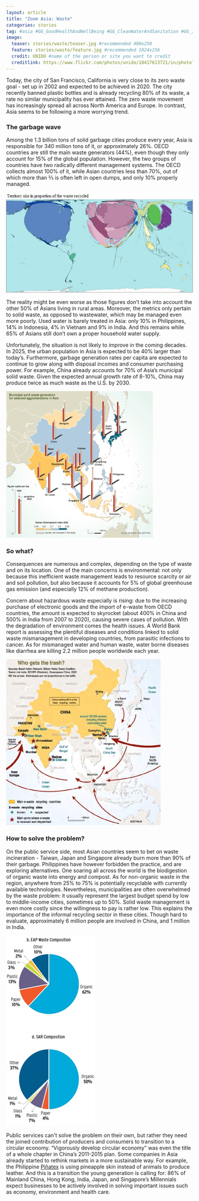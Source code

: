 ```yaml
---
layout: article
title: "Zoom Asia: Waste"
categories: stories
tag: #asia #GG_GoodHealthAndWellBeing #GG_CleanWaterAndSanitation #GG_IndustryInnovationAndInfrastructure #GG_ResponsibleConsumptionAndProduction #GG_ClimateAction #waste #garbage #wastemanagement #resources #circulareconomy #GreenEconomy
image:
  teaser: stories/waste/teaser.jpg #recommended 400x250
  feature: stories/waste/feature.jpg #recommended 1024x256
  credit: UNIDO #name of the person or site you want to credit
  creditlink: https://www.flickr.com/photos/unido/18417613721/in/photolist-u4v5Ua-t7vptX-u4uDve-bwrt3z-7NkjpC-93z2Um-eYkq5p-9NzW1H-e9KGnq-aUZzXc-bLNpEB-bLNqMi-93uBkT-7EswRe-bpYL8L-bpYKYd-93z3qm-93z2yE-5cCUc4-fjMbw7-93ydpE-dgSQpG-dgSQjd-dgSQf7-qw7sGc-dgSPMe-7xwPdD-8V1n2U-93vcrP-85ALCK-93vbAe-93ygtw-2jVopq-93uz7X-bpYLj9-cHtU6d-nYbRGQ-ofosm4-8YYfMf-8YYghq-8YUAQp-8YXE7S-8YYg1W-bpYLo7-bCTHqP-bpYLf9-d63iLf-5ZnhVa-nYbE4Q-nYbNpZ #url to their site or licensing
---
```


Today, the city of San Francisco, California is very close to its zero waste goal - set up in 2002 and expected to be achieved in 2020. The city recently banned plastic bottles and is already recycling 80% of its waste, a rate no similar municipality has ever attained. The zero waste movement has increasingly spread all across North America and Europe. In contrast, Asia seems to be following a more worrying  trend. 

<h3>The garbage wave</h3>

Among the 1.3 billion tons of solid garbage cities produce every year, Asia is responsible for 340 million tons of it, or approximately 26%. OECD countries are still the main waste generators (44%), even though they only account for 15% of the global population. However, the two groups of countries have two radically different management systems. The OECD collects almost 100% of it, while Asian countries less than 70%, out of which more than ⅔ is often left in open dumps, and only 10% properly managed. 

<img src="/images/stories/waste/waste-recycled.jpg">

The reality might be even worse as those figures don’t take into account the other 50% of Asians living in rural areas. Moreover, the metrics only pertain to solid waste, as opposed to wastewater, which may be managed even more poorly. Used water is barely treated in Asia: only 10% in Philippines, 14% in Indonesia, 4% in Vietnam and 9% in India. And this remains while 65% of Asians still don’t own a proper household water supply. 

Unfortunately, the situation is not likely to improve in the coming decades. In 2025, the urban population in Asia is expected to be 40% larger than today’s. Furthermore, garbage generation rates per capita are expected to continue to grow along with disposal incomes and consumer purchasing power. For example, China already accounts for 70% of Asia’s municipal solid waste. Given the expected  annual growth rate of 8-10%, China may produce twice as much waste as the U.S. by 2030.

<img src="/images/stories/waste/msw-generation-asia.jpg">

<h3>So what?</h3>

Consequences are numerous and complex, depending on the type of waste and on its location. One of the main concerns is environmental: not only because this inefficient waste management leads to resource scarcity or air and soil pollution, but also because it accounts for 5% of global greenhouse gas emission (and especially 12% of methane production).  

Concern about hazardous waste especially is rising: due to the increasing purchase of electronic goods and the import of e-waste from OECD countries, the amount is expected to skyrocket (about 400% in China and 500% in India from 2007 to 2020), causing severe cases of pollution. With the degradation of environment comes the health issues. A World Bank report is assessing the plentiful diseases and conditions linked to solid waste mismanagement in developing countries, from parasitic infections to cancer. As for mismanaged water and human waste, water borne diseases like diarrhea are killing 2.2 million people worldwide each year.

<img src="/images/stories/waste/e-waste.jpg">

<h3>How to solve the problem?</h3>

On the public service side, most Asian countries seem to bet on waste incineration - Taiwan, Japan and Singapore already burn more than 90% of their garbage. Philippines have however forbidden the practice, and are exploring alternatives. One soaring all across the world is the biodigestion of organic waste into energy and compost. As for non-organic waste in the region, anywhere from 25% to 75% is potentially recyclable with currently available technologies. Nevertheless, municipalities are often overwhelmed by the waste problem: it usually represent the largest budget spend by low to middle-income cities, sometimes up to 50%. Solid waste management is even more costly since the willingness to pay is rather low. This explains the importance of the informal recycling sector in these cities. Though hard to evaluate, approximately 6 million people are involved in China, and 1 million in India.

<img src="/images/stories/waste/waste-composition.jpg">

Public services can't solve the problem on their own, but rather they need the joined contribution of producers and consumers to transition to a circular economy. “Vigorously develop circular economy” was even the title of a whole chapter in China’s 2011-2015 plan. Some companies in Asia already started to rethink markets in a more sustainable way. For example, the Philippine [Piñatex](http://www.ananas-anam.com/pinatex/) is using pineapple skin instead of animals to produce leather. And this is a transition the young generation is calling for: 86% of Mainland China, Hong Kong, India, Japan, and Singapore’s Millennials expect businesses to be actively involved in solving important issues such as economy, environment and health care.